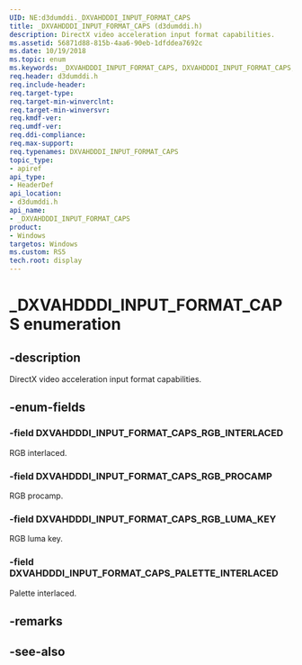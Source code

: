 ```yaml
---
UID: NE:d3dumddi._DXVAHDDDI_INPUT_FORMAT_CAPS
title: _DXVAHDDDI_INPUT_FORMAT_CAPS (d3dumddi.h)
description: DirectX video acceleration input format capabilities.
ms.assetid: 56871d88-815b-4aa6-90eb-1dfddea7692c
ms.date: 10/19/2018
ms.topic: enum
ms.keywords: _DXVAHDDDI_INPUT_FORMAT_CAPS, DXVAHDDDI_INPUT_FORMAT_CAPS, 
req.header: d3dumddi.h
req.include-header:
req.target-type:
req.target-min-winverclnt:
req.target-min-winversvr:
req.kmdf-ver:
req.umdf-ver:
req.ddi-compliance:
req.max-support:
req.typenames: DXVAHDDDI_INPUT_FORMAT_CAPS
topic_type: 
- apiref
api_type: 
- HeaderDef
api_location: 
- d3dumddi.h
api_name: 
- _DXVAHDDDI_INPUT_FORMAT_CAPS
product:
- Windows
targetos: Windows
ms.custom: RS5
tech.root: display
---
```


# _DXVAHDDDI_INPUT_FORMAT_CAPS enumeration

## -description

DirectX video acceleration input format capabilities.

## -enum-fields

### -field DXVAHDDDI_INPUT_FORMAT_CAPS_RGB_INTERLACED 

RGB interlaced.

### -field DXVAHDDDI_INPUT_FORMAT_CAPS_RGB_PROCAMP 

RGB procamp.

### -field DXVAHDDDI_INPUT_FORMAT_CAPS_RGB_LUMA_KEY 

RGB luma key.

### -field DXVAHDDDI_INPUT_FORMAT_CAPS_PALETTE_INTERLACED 

Palette interlaced.

## -remarks

## -see-also
